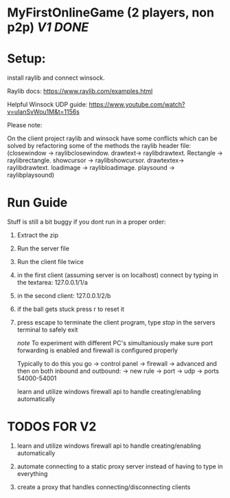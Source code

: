 # MyFirstOnlineGame (2 players, non p2p) *V1 DONE*

# Setup:

install raylib and connect winsock.

Raylib docs: 
https://www.raylib.com/examples.html

Helpful Winsock UDP guide:
https://www.youtube.com/watch?v=uIanSvWou1M&t=1156s


Please note:


On the client project raylib and winsock have some conflicts which can be solved by refactoring some of the methods the raylib header file: (closewindow -> raylibclosewindow. drawtext-> raylibdrawtext. Rectangle -> raylibrectangle. showcursor -> raylibshowcursor. drawtextex-> raylibdrawtext. loadimage -> raylibloadimage. playsound -> raylibplaysound)

# Run Guide

Stuff is still a bit buggy if you dont run in a proper order:

1) Extract the zip

2) Run the server file

3) Run the client file twice

4) in the first client (assuming server is on localhost) connect by typing in the textarea: 127.0.0.1/1/a

5) in the second client: 127.0.0.1/2/b

6) if the ball gets stuck press r to reset it

7) press escape to terminate the client program, type *stop* in the servers terminal to safely exit

   *note* To experiment with different PC's simultaniously make sure port forwarding is enabled and firewall is configured properly

   Typically to do this you go -> control panel -> firewall -> advanced and then on both inbound and outbound: -> new rule -> port -> udp -> ports 54000-54001

   learn and utilize windows firewall api to handle creating/enabling automatically

# TODOS FOR V2

1) learn and utilize windows firewall api to handle creating/enabling automatically

2) automate connecting to a static proxy server instead of having to type in everything

3) create a proxy that handles connecting/disconnecting clients
